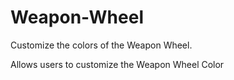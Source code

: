 # Weapon-Wheel
Customize the colors of the Weapon Wheel.


Allows users to customize the Weapon Wheel Color
